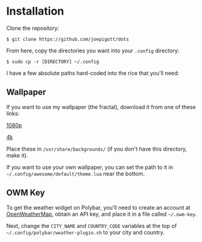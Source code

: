 # Installation

Clone the repository:

```
$ git clone https://github.com/joepigott/dots
```

From here, copy the directories you want into your `.config` directory:

```
$ sudo cp -r [DIRECTORY] ~/.config
```

I have a few absolute paths hard-coded into the rice that you'll need:

## Wallpaper

If you want to use my wallpaper (the fractal), download it from one of 
these links:

[1080p](https://u.cubeupload.com/pigroy/phoenix1080p.png)

[4k](https://u.cubeupload.com/pigroy/phoenix4k.png)

Place these in `/usr/share/backgrounds/` (if you don't have this directory, 
make it).

If you want to use your own wallpaper, you can set the path to it in 
`~/.config/awesome/default/theme.lua` near the bottom.

## OWM Key

To get the weather widget on Polybar, you'll need to create an account at 
[OpenWeatherMap](https://openweathermap.org/), obtain an API key, and place it 
in a file called `~/.owm-key`. 

Next, change the `CITY_NAME` and `COUNTRY_CODE` variables at the top of 
`~/.config/polybar/weather-plugin.sh` to your city and country.
